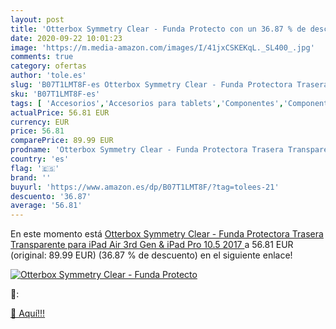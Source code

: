 ```yaml
---
layout: post
title: 'Otterbox Symmetry Clear - Funda Protecto con un 36.87 % de descuento'
date: 2020-09-22 10:01:23
image: 'https://m.media-amazon.com/images/I/41jxCSKEKqL._SL400_.jpg'
comments: true
category: ofertas
author: 'tole.es'
slug: 'B07T1LMT8F-es Otterbox Symmetry Clear - Funda Protectora Trasera...'
sku: 'B07T1LMT8F-es'
tags: [ 'Accesorios','Accesorios para tablets','Componentes','Componentes y piezas para portátiles','Informática','Teclados de repuesto para portátiles y netbooks','Teclados para tablets','ipad', ]
actualPrice: 56.81 EUR
currency: EUR
price: 56.81
comparePrice: 89.99 EUR
prodname: 'Otterbox Symmetry Clear - Funda Protectora Trasera Transparente para iPad Air  3rd Gen  & iPad Pro 10.5  2017 '
country: 'es'
flag: '🇪🇸'
brand: ''
buyurl: 'https://www.amazon.es/dp/B07T1LMT8F/?tag=tolees-21'
descuento: '36.87'
average: '56.81'
---
```


En este momento está [Otterbox Symmetry Clear - Funda Protectora Trasera Transparente para iPad Air  3rd Gen  & iPad Pro 10.5  2017 ](https://www.amazon.es/dp/B07T1LMT8F/?tag=tolees-21) a 56.81 EUR (original: 89.99 EUR) (36.87 %  de descuento) en el siguiente enlace!

[![Otterbox Symmetry Clear - Funda Protecto](https://m.media-amazon.com/images/I/41jxCSKEKqL._SL400_.jpg)](https://www.amazon.es/dp/B07T1LMT8F/?tag=tolees-21)

🔎:


[🛒 Aquí!!!](https://www.amazon.es/dp/B07T1LMT8F/?tag=tolees-21)

